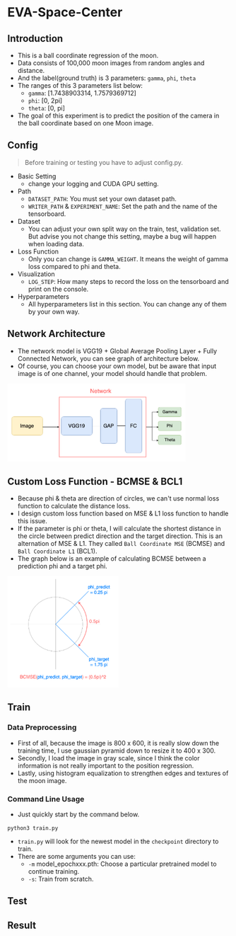 # EVA-Space-Center
## Introduction
- This is a ball coordinate regression of the moon.
- Data consists of 100,000 moon images from random angles and distance.
- And the label(ground truth) is 3 parameters: `gamma`, `phi`, `theta`
- The ranges of this 3 parameters list below:
    - `gamma`: [1.7438903314, 1.7579369712]
    - `phi`: [0, 2pi]
    - `theta`: [0, pi]
- The goal of this experiment is to predict the position of the camera in the ball coordinate based on one Moon image.
## Config
> Before training or testing you have to adjust config.py.
- Basic Setting
    - change your logging and CUDA GPU setting.
- Path
    - `DATASET_PATH`: You must set your own dataset path.
    - `WRITER_PATH` & `EXPERIMENT_NAME`: Set the path and the name of the tensorboard.
- Dataset
    - You can adjust your own split way on the train, test, validation set.
    But advise you not change this setting, maybe a bug will happen when loading data.
- Loss Function
    - Only you can change is `GAMMA_WEIGHT`. It means the weight of gamma loss compared to phi and theta.
- Visualization
    - `LOG_STEP`: How many steps to record the loss on the tensorboard and print on the console.
- Hyperparameters
    - All hyperparameters list in this section. You can change any of them by your own way.

## Network Architecture
- The network model is VGG19 + Global Average Pooling Layer + Fully Connected Network, you can see graph of architecture below. 
- Of course, you can choose your own model, but be aware that input image is of one channel, your model should handle that problem.
<img src="https://github.com/hank-kuo-cs/EVA-Space-Center/blob/master/src/Network_Architecture.png" height="80%" width="80%">

## Custom Loss Function - BCMSE & BCL1
- Because phi & theta are direction of circles, we can't use normal loss function to calculate the distance loss.
- I design custom loss function based on MSE & L1 loss function to handle this issue.
- If the parameter is phi or theta, I will calculate the shortest distance in the circle between predict direction and the target direction. This is an alternation of MSE & L1. They called `Ball Coordinate MSE` (BCMSE) and `Ball Coordinate L1` (BCL1).
- The graph below is an example of calculating BCMSE between a prediction phi and a target phi.
<img src="https://github.com/hank-kuo-cs/EVA-Space-Center/blob/master/src/BCMSE.png" height="50%" width="50%">

## Train
### Data Preprocessing
- First of all, because the image is 800 x 600, it is really slow down the training time, I use gaussian pyramid down to resize it to 400 x 300.
- Secondly, I load the image in gray scale, since I think the color information is not really important to the position regression.
- Lastly, using histogram equalization to strengthen edges and textures of the moon image. 
### Command Line Usage
- Just quickly start by the command below.
```=bash
python3 train.py
```
- `train.py` will look for the newest model in the `checkpoint` directory to train.
- There are some arguments you can use:
    - `-m` model_epochxxx.pth: Choose a particular pretrained model to continue training.
    - `-s`: Train from scratch.


## Test
## Result


